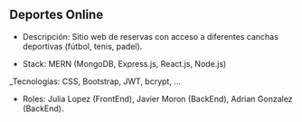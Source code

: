 ## Deportes Online

- Descripción: Sitio web de reservas con acceso a diferentes canchas deportivas (fútbol, tenis, padel).

- Stack: MERN (MongoDB, Express.js, React.js, Node.js)

_Tecnologías: CSS, Bootstrap, JWT, bcrypt, ...

- Roles: Julia Lopez (FrontEnd), Javier Moron (BackEnd), Adrian Gonzalez (BackEnd).

